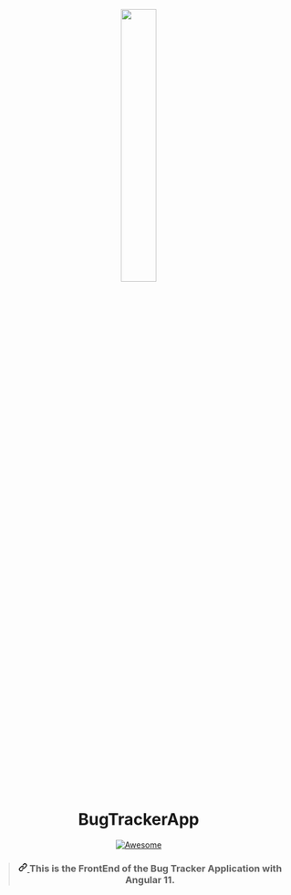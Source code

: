 <p align="center">
  <img width="35%" src="https://miro.medium.com/max/700/1*I9paH_iKTmSeYs1HzRzuag.png">
</p>

<h1 align="center">BugTrackerApp</h1>

<p align="center">
  <a href="https://portfolio.hnadamohamed.com/">
  <img
      src="https://camo.githubusercontent.com/13c4e50d88df7178ae1882a203ed57b641674f94/68747470733a2f2f63646e2e7261776769742e636f6d2f73696e647265736f726875732f617765736f6d652f643733303566333864323966656437386661383536353265336136336531353464643865383832392f6d656469612f62616467652e737667"
      alt="Awesome"
      data-canonical-src="https://cdn.rawgit.com/sindresorhus/awesome/d7305f38d29fed78fa85652e3a63e154dd8e8829/media/badge.svg"
      style="max-width:100%;">
  </a>
</p>


<blockquote>
  <h3 align="center">
    <a id="user-content-angular-codebase-containing-real-world-examples-crud-auth-advanced-patterns-etc-that-adheres-to-the-realworld-spec-and-api"
      class="anchor" aria-hidden="true"
      href="#angular-codebase-containing-real-world-examples-crud-auth-advanced-patterns-etc-that-adheres-to-the-realworld-spec-and-api">
      <svg class="octicon octicon-link" viewBox="0 0 16 16" version="1.1" width="16" height="16" aria-hidden="true">
        <path fill-rule="evenodd"
          d="M7.775 3.275a.75.75 0 001.06 1.06l1.25-1.25a2 2 0 112.83 2.83l-2.5 2.5a2 2 0 01-2.83 0 .75.75 0 00-1.06 1.06 3.5 3.5 0 004.95 0l2.5-2.5a3.5 3.5 0 00-4.95-4.95l-1.25 1.25zm-4.69 9.64a2 2 0 010-2.83l2.5-2.5a2 2 0 012.83 0 .75.75 0 001.06-1.06 3.5 3.5 0 00-4.95 0l-2.5 2.5a3.5 3.5 0 004.95 4.95l1.25-1.25a.75.75 0 00-1.06-1.06l-1.25 1.25a2 2 0 01-2.83 0z">
        </path>
      </svg>
    </a>
    This is the FrontEnd of the Bug Tracker Application with Angular 11.
  </h3>
</blockquote>
